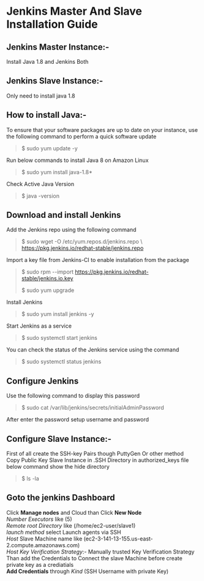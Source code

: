 # Jenkins Master And Slave Installation Guide

## Jenkins Master Instance:-  
Install Java 1.8 and Jenkins Both
## Jenkins Slave Instance:-
Only need to install java 1.8

## How to install Java:-
To ensure that your software packages are up to date on your instance, use the following command to perform a quick software update

>  $ sudo yum update -y 

Run below commands to install Java 8 on Amazon Linux

> $ sudo yum install java-1.8*

Check Active Java Version
> $ java -version

## Download and install Jenkins

Add the Jenkins repo using the following command

> $ sudo wget -O /etc/yum.repos.d/jenkins.repo \ https://pkg.jenkins.io/redhat-stable/jenkins.repo

Import a key file from Jenkins-CI to enable installation from the package
> $ sudo rpm --import https://pkg.jenkins.io/redhat-stable/jenkins.io.key
>
> $ sudo yum upgrade

Install Jenkins

> $ sudo yum install  jenkins  -y

Start Jenkins as a service

> $ sudo systemctl start jenkins

You can check the status of the Jenkins service using the command
> $ sudo systemctl status jenkins

## Configure Jenkins

Use the following command to display this password

> $ sudo cat /var/lib/jenkins/secrets/initialAdminPassword

After enter the password setup username and password

## Configure Slave Instance:- <br>

First of all create the SSH-key Pairs though PuttyGen Or other method<br>
Copy Public Key Slave Instance in .SSH Directory in authorized_keys file below  command show the hide directory 
> $ ls -la


## Goto the jenkins Dashboard <br>

Click  **Manage nodes** and Cloud than Click **New Node** <br>
*Number Executors* like (5) <br>
*Remote root Directory* like  (/home/ec2-user/slave1) <br>
*launch method* select Launch agents via  SSH  <br>
*Host* Slave Machine name like (ec2-3-141-13-155.us-east-2.compute.amazonaws.com) <br>
*Host Key Verification Strategy*:- Manually trusted Key Verification Strategy <br> 
Than add the Credentials to Connect the slave Machine before create private key  as a crediatials <br> 
**Add Credentials** through *Kind* (SSH Username with private Key)
